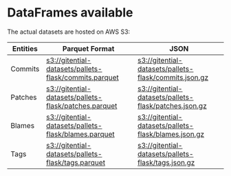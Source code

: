 # DataFrames available

The actual datasets are hosted on AWS S3:

Entities|Parquet Format|JSON
---|---|---
Commits|[s3://gitential-datasets/pallets-flask/commits.parquet](https://s3.amazonaws.com/gitential-datasets/pallets-flask/commits.parquet)|[s3://gitential-datasets/pallets-flask/commits.json.gz](https://s3.amazonaws.com/gitential-datasets/pallets-flask/commits.json.gz)
Patches|[s3://gitential-datasets/pallets-flask/patches.parquet](https://s3.amazonaws.com/gitential-datasets/pallets-flask/patches.parquet)|[s3://gitential-datasets/pallets-flask/patches.json.gz](https://s3.amazonaws.com/gitential-datasets/pallets-flask/patches.json.gz)
Blames|[s3://gitential-datasets/pallets-flask/blames.parquet](https://s3.amazonaws.com/gitential-datasets/pallets-flask/blames.parquet)|[s3://gitential-datasets/pallets-flask/blames.json.gz](https://s3.amazonaws.com/gitential-datasets/pallets-flask/blames.json.gz)
Tags|[s3://gitential-datasets/pallets-flask/tags.parquet](https://s3.amazonaws.com/gitential-datasets/pallets-flask/tags.parquet)|[s3://gitential-datasets/pallets-flask/tags.json.gz](https://s3.amazonaws.com/gitential-datasets/pallets-flask/tags.json.gz)
